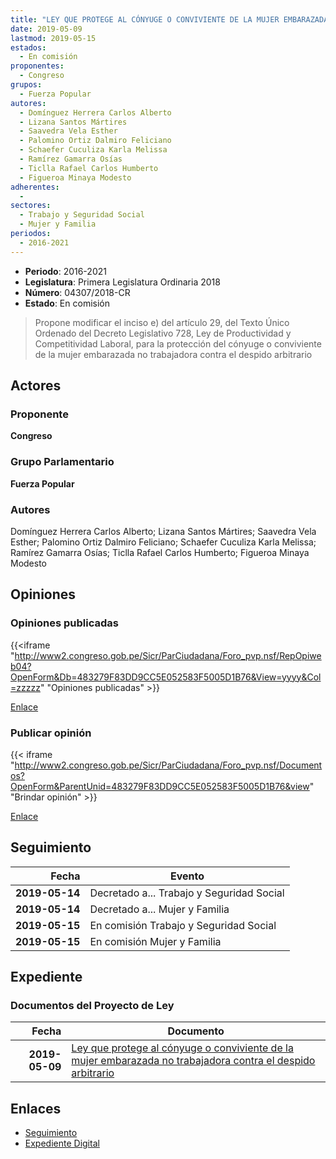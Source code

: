 ```yaml
---
title: "LEY QUE PROTEGE AL CÓNYUGE O CONVIVIENTE DE LA MUJER EMBARAZADA NO TRABAJADORA CONTRA EL DESPIDO ARBITRARIO"
date: 2019-05-09
lastmod: 2019-05-15
estados: 
  - En comisión
proponentes: 
  - Congreso
grupos: 
  - Fuerza Popular
autores: 
  - Domínguez Herrera Carlos Alberto
  - Lizana Santos Mártires
  - Saavedra Vela Esther
  - Palomino Ortiz Dalmiro Feliciano
  - Schaefer Cuculiza Karla Melissa
  - Ramírez Gamarra Osías
  - Ticlla Rafael Carlos Humberto
  - Figueroa Minaya Modesto
adherentes: 
  - 
sectores: 
  - Trabajo y Seguridad Social
  - Mujer y Familia
periodos: 
  - 2016-2021
---
```


- **Periodo**: 2016-2021
- **Legislatura**: Primera Legislatura Ordinaria 2018
- **Número**: 04307/2018-CR
- **Estado**: En comisión

> Propone modificar el inciso e) del artículo 29, del Texto Único Ordenado del Decreto Legislativo 728, Ley de Productividad y Competitividad Laboral, para la protección del cónyuge o conviviente de la mujer embarazada no trabajadora contra el despido arbitrario


## Actores

### Proponente

**Congreso**

### Grupo Parlamentario

**Fuerza Popular**

### Autores

Domínguez Herrera Carlos Alberto; Lizana Santos Mártires; Saavedra Vela Esther; Palomino Ortiz Dalmiro Feliciano; Schaefer Cuculiza Karla Melissa; Ramírez Gamarra Osías; Ticlla Rafael Carlos Humberto; Figueroa Minaya Modesto


## Opiniones

### Opiniones publicadas

{{<iframe "http://www2.congreso.gob.pe/Sicr/ParCiudadana/Foro_pvp.nsf/RepOpiweb04?OpenForm&Db=483279F83DD9CC5E052583F5005D1B76&View=yyyy&Col=zzzzz" "Opiniones publicadas" >}}

[Enlace](http://www2.congreso.gob.pe/Sicr/ParCiudadana/Foro_pvp.nsf/RepOpiweb04?OpenForm&Db=483279F83DD9CC5E052583F5005D1B76&View=yyyy&Col=zzzzz)
### Publicar opinión

{{< iframe "http://www2.congreso.gob.pe/Sicr/ParCiudadana/Foro_pvp.nsf/Documentos?OpenForm&ParentUnid=483279F83DD9CC5E052583F5005D1B76&view" "Brindar opinión" >}}

[Enlace](http://www2.congreso.gob.pe/Sicr/ParCiudadana/Foro_pvp.nsf/Documentos?OpenForm&ParentUnid=483279F83DD9CC5E052583F5005D1B76&view)

## Seguimiento

| Fecha | Evento |
|------:|--------|
| **2019-05-14** | Decretado a... Trabajo y Seguridad Social|
| **2019-05-14** | Decretado a... Mujer y Familia|
| **2019-05-15** | En comisión Trabajo y Seguridad Social|
| **2019-05-15** | En comisión Mujer y Familia|


## Expediente


### Documentos del Proyecto de Ley

| Fecha | Documento |
|------:|--------|
| **2019-05-09** | [Ley que protege al cónyuge o conviviente de la mujer embarazada no trabajadora contra el despido arbitrario](http://www.leyes.congreso.gob.pe/Documentos/2016_2021/Proyectos_de_Ley_y_de_Resoluciones_Legislativas/PL0430720190509.pdf) |

## Enlaces 

- [Seguimiento](http://www2.congreso.gob.pe/Sicr/TraDocEstProc/CLProLey2016.nsf/f7fff46988ca05b1052578e100829cc7/296034327d21d3a9052583f500734302?OpenDocument)
- [Expediente Digital](http://www2.congreso.gob.pe/Sicr/TraDocEstProc/CLProLey2016.nsf/f7fff46988ca05b1052578e100829cc7/296034327d21d3a9052583f500734302?OpenDocument&Click=05257FB7005EB655.eb71d0cf91d8294e05256cdf006b5706/$Body/0.1C6C)
